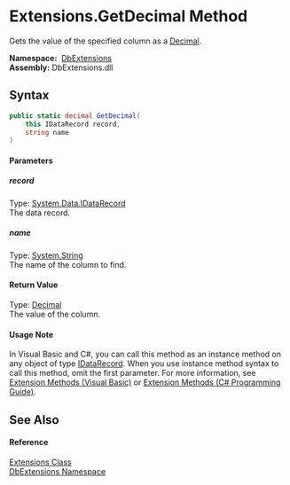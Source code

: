 Extensions.GetDecimal Method
============================
Gets the value of the specified column as a [Decimal][1].

  **Namespace:**  [DbExtensions][2]  
  **Assembly:** DbExtensions.dll

Syntax
------

```csharp
public static decimal GetDecimal(
	this IDataRecord record,
	string name
)
```

#### Parameters

##### *record*
Type: [System.Data.IDataRecord][3]  
The data record.

##### *name*
Type: [System.String][4]  
The name of the column to find.

#### Return Value
Type: [Decimal][1]  
The value of the column.
#### Usage Note
In Visual Basic and C#, you can call this method as an instance method on any object of type [IDataRecord][3]. When you use instance method syntax to call this method, omit the first parameter. For more information, see [Extension Methods (Visual Basic)][5] or [Extension Methods (C# Programming Guide)][6].

See Also
--------

#### Reference
[Extensions Class][7]  
[DbExtensions Namespace][2]  

[1]: https://docs.microsoft.com/dotnet/api/system.decimal
[2]: ../README.md
[3]: https://docs.microsoft.com/dotnet/api/system.data.idatarecord
[4]: https://docs.microsoft.com/dotnet/api/system.string
[5]: https://docs.microsoft.com/dotnet/visual-basic/programming-guide/language-features/procedures/extension-methods
[6]: https://docs.microsoft.com/dotnet/csharp/programming-guide/classes-and-structs/extension-methods
[7]: README.md